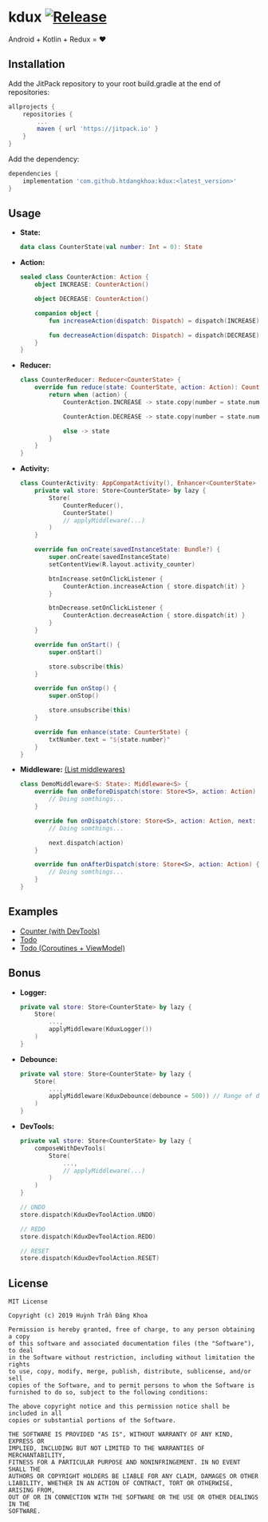 # kdux [![Release](https://jitpack.io/v/htdangkhoa/kdux.svg)](https://jitpack.io/#htdangkhoa/kdux)

Android + Kotlin + Redux = ❤️

## Installation

Add the JitPack repository to your root build.gradle at the end of repositories:

```gradle
allprojects {
    repositories {
        ...
        maven { url 'https://jitpack.io' }
    }
}
```

Add the dependency:

```gradle
dependencies {
    implementation 'com.github.htdangkhoa:kdux:<latest_version>'
}
```

## Usage

- **State:**
  ```kotlin
  data class CounterState(val number: Int = 0): State
  ```
- **Action:**

  ```kotlin
  sealed class CounterAction: Action {
      object INCREASE: CounterAction()

      object DECREASE: CounterAction()

      companion object {
          fun increaseAction(dispatch: Dispatch) = dispatch(INCREASE)

          fun decreaseAction(dispatch: Dispatch) = dispatch(DECREASE)
      }
  }
  ```

- **Reducer:**

  ```kotlin
  class CounterReducer: Reducer<CounterState> {
      override fun reduce(state: CounterState, action: Action): CounterState {
          return when (action) {
              CounterAction.INCREASE -> state.copy(number = state.number + 1)

              CounterAction.DECREASE -> state.copy(number = state.number - 1)

              else -> state
          }
      }
  }
  ```

- **Activity:**

  ```kotlin
  class CounterActivity: AppCompatActivity(), Enhancer<CounterState> {
      private val store: Store<CounterState> by lazy {
          Store(
              CounterReducer(),
              CounterState()
              // applyMiddleware(...)
          )
      }

      override fun onCreate(savedInstanceState: Bundle?) {
          super.onCreate(savedInstanceState)
          setContentView(R.layout.activity_counter)

          btnIncrease.setOnClickListener {
              CounterAction.increaseAction { store.dispatch(it) }
          }

          btnDecrease.setOnClickListener {
              CounterAction.decreaseAction { store.dispatch(it) }
          }
      }

      override fun onStart() {
          super.onStart()

          store.subscribe(this)
      }

      override fun onStop() {
          super.onStop()

          store.unsubscribe(this)
      }

      override fun enhance(state: CounterState) {
          txtNumber.text = "${state.number}"
      }
  }
  ```

- **Middleware:** [(List middlewares)](https://github.com/htdangkhoa/kdux/tree/master/kdux/src/main/java/com/github/htdangkhoa/kdux/middlewares)

  ```kotlin
  class DemoMiddleware<S: State>: Middleware<S> {
      override fun onBeforeDispatch(store: Store<S>, action: Action) {
          // Doing somthings...
      }

      override fun onDispatch(store: Store<S>, action: Action, next: Dispatcher) {
          // Doing somthings...

          next.dispatch(action)
      }

      override fun onAfterDispatch(store: Store<S>, action: Action) {
          // Doing somthings...
      }
  }
  ```

## Examples

- [Counter (with DevTools)](https://github.com/htdangkhoa/kdux/tree/master/app/src/main/java/com/github/htdangkhoa/demo/ui/counter)
- [Todo](https://github.com/htdangkhoa/kdux/tree/master/app/src/main/java/com/github/htdangkhoa/demo/ui/todo)
- [Todo (Coroutines + ViewModel)](https://github.com/htdangkhoa/kdux/tree/master/app/src/main/java/com/github/htdangkhoa/demo/ui/todo_viewmodel)

## Bonus

- **Logger:**
  ```kotlin
  private val store: Store<CounterState> by lazy {
      Store(
          ...,
          applyMiddleware(KduxLogger())
      )
  }
  ```
- **Debounce:**
  ```kotlin
  private val store: Store<CounterState> by lazy {
      Store(
          ...,
          applyMiddleware(KduxDebounce(debounce = 500)) // Range of debounce from 0 to 30000.
      )
  }
  ```
- **DevTools:**

  ```kotlin
  private val store: Store<CounterState> by lazy {
      composeWithDevTools(
          Store(
              ...,
              // applyMiddleware(...)
          )
      )
  }

  // UNDO
  store.dispatch(KduxDevToolAction.UNDO)

  // REDO
  store.dispatch(KduxDevToolAction.REDO)

  // RESET
  store.dispatch(KduxDevToolAction.RESET)
  ```

## License

    MIT License

    Copyright (c) 2019 Huỳnh Trần Đăng Khoa

    Permission is hereby granted, free of charge, to any person obtaining a copy
    of this software and associated documentation files (the "Software"), to deal
    in the Software without restriction, including without limitation the rights
    to use, copy, modify, merge, publish, distribute, sublicense, and/or sell
    copies of the Software, and to permit persons to whom the Software is
    furnished to do so, subject to the following conditions:

    The above copyright notice and this permission notice shall be included in all
    copies or substantial portions of the Software.

    THE SOFTWARE IS PROVIDED "AS IS", WITHOUT WARRANTY OF ANY KIND, EXPRESS OR
    IMPLIED, INCLUDING BUT NOT LIMITED TO THE WARRANTIES OF MERCHANTABILITY,
    FITNESS FOR A PARTICULAR PURPOSE AND NONINFRINGEMENT. IN NO EVENT SHALL THE
    AUTHORS OR COPYRIGHT HOLDERS BE LIABLE FOR ANY CLAIM, DAMAGES OR OTHER
    LIABILITY, WHETHER IN AN ACTION OF CONTRACT, TORT OR OTHERWISE, ARISING FROM,
    OUT OF OR IN CONNECTION WITH THE SOFTWARE OR THE USE OR OTHER DEALINGS IN THE
    SOFTWARE.
